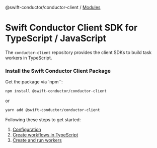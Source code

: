 @swift-conductor/conductor-client / [Modules](modules.md)

# Swift Conductor Client SDK for TypeScript / JavaScript

The `conductor-client` repository provides the client SDKs to build task workers in TypeScript.

### Install the Swift Conductor Client Package

Get the package via `npm``:

```sh
npm install @swift-conductor/conductor-client
```
or

```sh
yarn add @swift-conductor/conductor-client
```

Following these steps to get started:

1. [Configuration](docs/configuration.md)
1. [Create workflows in TypeScript](docs/workflows.md)
1. [Create and run workers](docs/workers.md)
